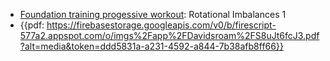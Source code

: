 - [Foundation training progessive workout](https://stream.foundationtraining.com/programs/core-elements-part-2?cid=122802): Rotational Imbalances 1
- {{pdf: https://firebasestorage.googleapis.com/v0/b/firescript-577a2.appspot.com/o/imgs%2Fapp%2FDavidsroam%2FS8uJt6fcJ3.pdf?alt=media&token=ddd5831a-a231-4592-a844-7b38afb8ff66}}
